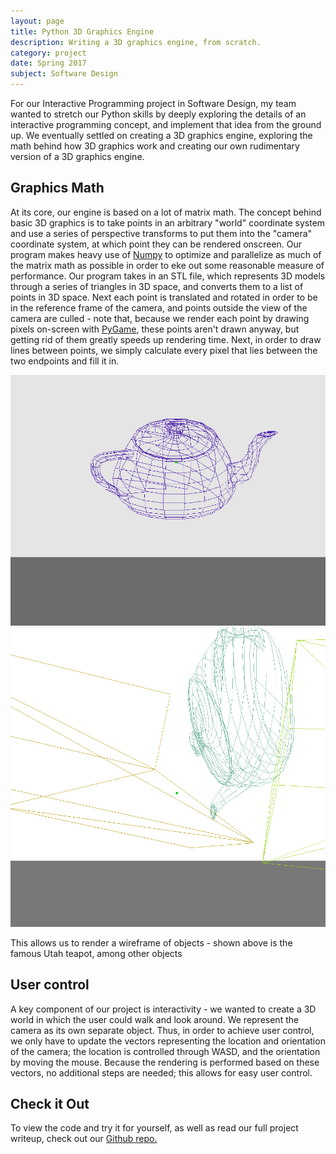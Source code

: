```yaml
---
layout: page
title: Python 3D Graphics Engine
description: Writing a 3D graphics engine, from scratch.
category: project
date: Spring 2017
subject: Software Design
---
```


For our Interactive Programming project in Software Design, my team wanted to stretch our Python skills by deeply exploring the details of an interactive programming concept, and implement that idea from the ground up. We eventually settled on creating a 3D graphics engine, exploring the math behind how 3D graphics work and creating our own rudimentary version of a 3D graphics engine.

## Graphics Math

At its core, our engine is based on a lot of matrix math. The concept behind basic 3D graphics is to take points in an arbitrary "world" coordinate system and use a series of perspective transforms to put them into the "camera" coordinate system, at which point they can be rendered onscreen. Our program makes heavy use of [Numpy](http://www.numpy.org/) to optimize and parallelize as much of the matrix math as possible in order to eke out some reasonable measure of performance. Our program takes in an STL file, which represents 3D models through a series of triangles in 3D space, and converts them to a list of points in 3D space. Next each point is translated and rotated in order to be in the reference frame of the camera, and points outside the view of the camera are culled - note that, because we render each point by drawing pixels on-screen with [PyGame](https://www.pygame.org), these points aren't drawn anyway, but getting rid of them greatly speeds up rendering time. Next, in order to draw lines between points, we simply calculate every pixel that lies between the two endpoints and fill it in.

<div class = "row uniform">
  <div class = "6u">
    <span class = "image fit">
      <img src="images/teapot.png">
    </span>
  </div>
  <div class = "6u">
    <span class = "image fit">
      <img src="images/objects.png">
    </span>
  </div>
</div>

This allows us to render a wireframe of objects - shown above is the famous Utah teapot, among other objects

## User control

A key component of our project is interactivity - we wanted to create a 3D world in which the user could walk and look around. We represent the camera as its own separate object. Thus, in order to achieve user control, we only have to update the vectors representing the location and orientation of the camera; the location is controlled through WASD, and the orientation by moving the mouse. Because the rendering is performed based on these vectors, no additional steps are needed; this allows for easy user control.

## Check it Out

To view the code and try it for yourself, as well as read our full project writeup, check out our [Github repo.](https://github.com/mpbrucker/InteractiveProgramming)
